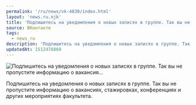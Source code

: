 ```yaml
---
permalink: '/ru/news/vk-4830/index.html'
layout: 'news.ru.njk'
title: 'Подпишитесь на уведомления о новых записях в группе. Так вы не пропустите информацию о вакансия…'
source: ВКонтакте
tags:
  - news_ru
description: 'Подпишитесь на уведомления о новых записях в группе. Так вы не пропустите информацию о вакансия…'
updatedAt: 1512478860
---
```

![Подпишитесь на уведомления о новых записях в группе. Так вы не пропустите информацию о вакансия…](https://sun9-57.userapi.com/impf/c841134/v841134192/44d35/xooT_rjvTJg.jpg?size=1000x600&quality=96&proxy=1&sign=fa657059943d0b18f7ccee3ce011acfd&c_uniq_tag=IzQ2olPlH6eNj7f4zVua4Ntdg8lRCMJaJpZBucR6ACE&type=album)

Подпишитесь на уведомления о новых записях в группе. Так вы не пропустите информацию о вакансиях, стажировках, конференциях и других мероприятиях факультета.
